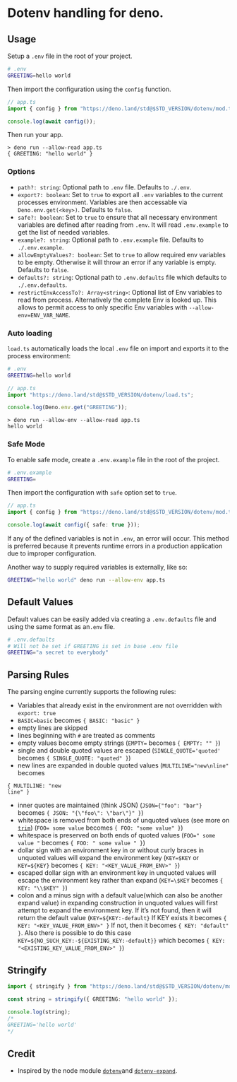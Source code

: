 # Dotenv handling for deno.

## Usage

Setup a `.env` file in the root of your project.

```sh
# .env
GREETING=hello world
```

Then import the configuration using the `config` function.

```ts
// app.ts
import { config } from "https://deno.land/std@$STD_VERSION/dotenv/mod.ts";

console.log(await config());
```

Then run your app.

```
> deno run --allow-read app.ts
{ GREETING: "hello world" }
```

### Options

- `path?: string`: Optional path to `.env` file. Defaults to `./.env`.
- `export?: boolean`: Set to `true` to export all `.env` variables to the
  current processes environment. Variables are then accessable via
  `Deno.env.get(<key>)`. Defaults to `false`.
- `safe?: boolean`: Set to `true` to ensure that all necessary environment
  variables are defined after reading from `.env`. It will read `.env.example`
  to get the list of needed variables.
- `example?: string`: Optional path to `.env.example` file. Defaults to
  `./.env.example`.
- `allowEmptyValues?: boolean`: Set to `true` to allow required env variables to
  be empty. Otherwise it will throw an error if any variable is empty. Defaults
  to `false`.
- `defaults?: string`: Optional path to `.env.defaults` file which defaults to
  `./.env.defaults`.
- `restrictEnvAccessTo?: Array<string>`: Optional list of Env variables to read from process. Alternatively the complete Env is looked up. This allows to permit access to only specific Env variables with `--allow-env=ENV_VAR_NAME`.

### Auto loading

`load.ts` automatically loads the local `.env` file on import and exports it to
the process environment:

```sh
# .env
GREETING=hello world
```

```ts
// app.ts
import "https://deno.land/std@$STD_VERSION/dotenv/load.ts";

console.log(Deno.env.get("GREETING"));
```

```
> deno run --allow-env --allow-read app.ts
hello world
```

### Safe Mode

To enable safe mode, create a `.env.example` file in the root of the project.

```sh
# .env.example
GREETING=
```

Then import the configuration with `safe` option set to `true`.

```ts
// app.ts
import { config } from "https://deno.land/std@$STD_VERSION/dotenv/mod.ts";

console.log(await config({ safe: true }));
```

If any of the defined variables is not in `.env`, an error will occur. This
method is preferred because it prevents runtime errors in a production
application due to improper configuration.

Another way to supply required variables is externally, like so:

```sh
GREETING="hello world" deno run --allow-env app.ts
```

## Default Values

Default values can be easily added via creating a `.env.defaults` file and using
the same format as an`.env` file.

```sh
# .env.defaults
# Will not be set if GREETING is set in base .env file
GREETING="a secret to everybody"
```

## Parsing Rules

The parsing engine currently supports the following rules:

- Variables that already exist in the environment are not overridden with
  `export: true`
- `BASIC=basic` becomes `{ BASIC: "basic" }`
- empty lines are skipped
- lines beginning with `#` are treated as comments
- empty values become empty strings (`EMPTY=` becomes `{ EMPTY: "" }`)
- single and double quoted values are escaped (`SINGLE_QUOTE='quoted'` becomes
  `{ SINGLE_QUOTE: "quoted" }`)
- new lines are expanded in double quoted values (`MULTILINE="new\nline"`
  becomes

```
{ MULTILINE: "new
line" }
```

- inner quotes are maintained (think JSON) (`JSON={"foo": "bar"}` becomes
  `{ JSON: "{\"foo\": \"bar\"}" }`)
- whitespace is removed from both ends of unquoted values (see more on
  [`trim`](https://developer.mozilla.org/en-US/docs/Web/JavaScript/Reference/Global_Objects/String/Trim))
  (`FOO= some value` becomes `{ FOO: "some value" }`)
- whitespace is preserved on both ends of quoted values (`FOO=" some value "`
  becomes `{ FOO: " some value " }`)
- dollar sign with an environment key in or without curly braces in unquoted
  values will expand the environment key (`KEY=$KEY` or `KEY=${KEY}` becomes
  `{ KEY: "<KEY_VALUE_FROM_ENV>" }`)
- escaped dollar sign with an environment key in unquoted values will escape the
  environment key rather than expand (`KEY=\$KEY` becomes `{ KEY: "\\$KEY" }`)
- colon and a minus sign with a default value(which can also be another expand
  value) in expanding construction in unquoted values will first attempt to
  expand the environment key. If it’s not found, then it will return the default
  value (`KEY=${KEY:-default}` If KEY exists it becomes
  `{ KEY: "<KEY_VALUE_FROM_ENV>" }` If not, then it becomes
  `{ KEY: "default" }`. Also there is possible to do this case
  `KEY=${NO_SUCH_KEY:-${EXISTING_KEY:-default}}` which becomes
  `{ KEY: "<EXISTING_KEY_VALUE_FROM_ENV>" }`)

## Stringify

```ts
import { stringify } from "https://deno.land/std@$STD_VERSION/dotenv/mod.ts";

const string = stringify({ GREETING: "hello world" });

console.log(string);
/*
GREETING='hello world'
*/
```

## Credit

- Inspired by the node module [`dotenv`](https://github.com/motdotla/dotenv)and
  [`dotenv-expand`](https://github.com/motdotla/dotenv-expand).
